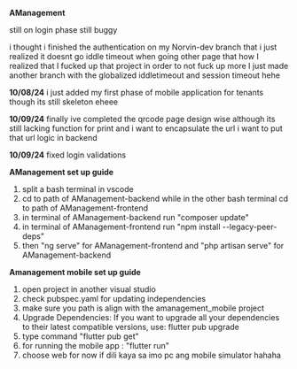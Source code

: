 **AManagement**

still on login phase still buggy

i thought i finished the authentication on my Norvin-dev branch that i just realized it doesnt go iddle timeout when going other page that how I realized that I fucked up that project in order to not fuck up more I just made another branch with the globalized iddletimeout and session timeout hehe

**10/08/24**
i just added my first phase of mobile application for tenants though its still skeleton eheee

**10/09/24**
finally ive completed the qrcode page design wise although its still lacking function for print and i want to encapsulate the url i want to put that url logic in backend

**10/09/24**
fixed login validations

**AManagement set up guide**

1. split a bash terminal in vscode
2. cd to path of AManagement-backend while in the other bash terminal cd to path of AManagement-frontend
3. in terminal of AManagement-backend run "composer update"
4. in terminal of AManagement-frontend run "npm install --legacy-peer-deps"
5. then "ng serve" for AManagement-frontend and "php artisan serve" for AManagement-backend

**Amanagement mobile set up guide**

1. open project in another visual studio
2. check pubspec.yaml for updating independencies
3. make sure you path is align with the amanagement_mobile project 
4. Upgrade Dependencies: If you want to upgrade all your dependencies to their latest compatible versions, use: flutter pub upgrade
5. type command "flutter pub get"
6. for running the mobile app : "flutter run"
7. choose web for now if dili kaya sa imo pc ang mobile simulator hahaha
